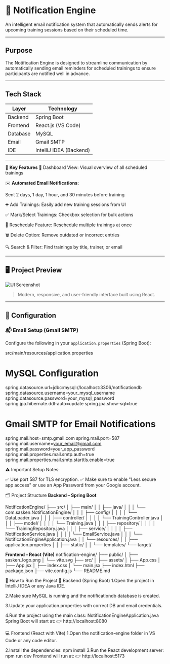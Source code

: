 
# 📢 Notification Engine

An intelligent email notification system that automatically sends alerts for upcoming training sessions based on their scheduled time.

---

##  Purpose

The Notification Engine is designed to streamline communication by automatically sending email reminders for scheduled trainings to ensure participants are notified well in advance.

---

##  Tech Stack

| Layer       | Technology       |
|-------------|------------------|
| Backend     | Spring Boot       |
| Frontend    | React.js (VS Code)|
| Database    | MySQL             |
| Email       | Gmail SMTP        |
| IDE         | IntelliJ IDEA (Backend) |

---

🌟 **Key Features**
📅 Dashboard View: Visual overview of all scheduled trainings

✉️ **Automated Email Notifications:**

Sent 2 days, 1 day, 1 hour, and 30 minutes before training

➕ Add Trainings: Easily add new training sessions from UI

✅ Mark/Select Trainings: Checkbox selection for bulk actions

🔄 Reschedule Feature: Reschedule multiple trainings at once

🗑️ Delete Option: Remove outdated or incorrect entries

🔍 Search & Filter: Find trainings by title, trainer, or email

---

## 🖥️ Project Preview

![UI Screenshot](https://github.com/user-attachments/assets/5eccacf9-218c-4f7b-af5c-60982fcf7ac4)


> Modern, responsive, and user-friendly interface built using React.

---

## 🔧 Configuration

### 📬 Email Setup (Gmail SMTP)
Configure the following in your `application.properties` (Spring Boot):

src/main/resources/application.properties
# MySQL Configuration
spring.datasource.url=jdbc:mysql://localhost:3306/notificationdb
spring.datasource.username=your_mysql_username
spring.datasource.password=your_mysql_password
spring.jpa.hibernate.ddl-auto=update
spring.jpa.show-sql=true

# Gmail SMTP for Email Notifications
spring.mail.host=smtp.gmail.com
spring.mail.port=587
spring.mail.username=your_email@gmail.com
spring.mail.password=your_app_password
spring.mail.properties.mail.smtp.auth=true
spring.mail.properties.mail.smtp.starttls.enable=true


⚠️ Important Setup Notes:

✅ Use port 587 for TLS encryption.
✅ Make sure to enable "Less secure app access" or use an App Password from your Google account.

🗂️ Project Structure
**Backend – Spring Boot**

NotificationEngine/
├── src/
│   ├── main/
│   │   ├── java/
│   │   │   └── com.sasken.NotificationEngine/
│   │   │       ├── config/
│   │   │       │   └── DataLoader.java
│   │   │       ├── controller/
│   │   │       │   └── TrainingController.java
│   │   │       ├── model/
│   │   │       │   └── Training.java
│   │   │       ├── repository/
│   │   │       │   └── TrainingRepository.java
│   │   │       ├── service/
│   │   │       │   ├── NotificationService.java
│   │   │       │   └── EmailService.java
│   │   │       └── NotificationEngineApplication.java
│   │   └── resources/
│   │       ├── application.properties
│   │       ├── static/
│   │       └── templates/
└── target/

**Frontend – React (Vite)**
notification-engine/
├── public/
│   ├── sasken_logo.png
│   └── vite.svg
├── src/
│   ├── assets/
│   ├── App.css
│   ├── App.jsx
│   ├── index.css
│   └── main.jsx
├── index.html
├── package.json
├── vite.config.js
└── README.md

🚀 How to Run the Project
🧩 Backend (Spring Boot)
1.Open the project in IntelliJ IDEA or any Java IDE.

2.Make sure MySQL is running and the notificationdb database is created.

3.Update your application.properties with correct DB and email credentials.

4.Run the project using the main class: NotificationEngineApplication.java
Spring Boot will start at:
👉 http://localhost:8080

💻 Frontend (React with Vite)
1.Open the notification-engine folder in VS Code or any code editor.

2.Install the dependencies: npm install
3.Run the React development server: npm run dev
Frontend will run at:
👉 http://localhost:5173

